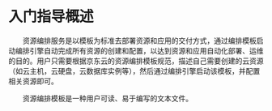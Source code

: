 # 入门指导概述

　　资源编排服务是以模板为标准去部署资源和应用的交付方式，通过编排模板启动编排引擎自动完成所有资源的创建和配置，以达到资源和应用自动化部署、运维的目的。用户只需要根据京东云的资源编排模板规范，描述自己需要创建的云资源（如云主机，云硬盘，云数据库实例等），然后通过编排引擎启动该模板，并配置相关资源即可。

　　资源编排模板是一种用户可读、易于编写的文本文件。
